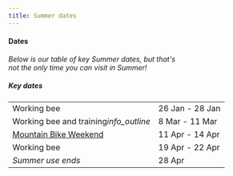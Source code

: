 ```yaml
---
title: Summer dates
---
```


<div class='dates-container__winter'>
  <h4>Dates</h4>
  <p style='max-width: 24em; margin-bottom: 1em'>
    <i>Below is our table of key Summer dates, but that's not the only time you can visit in Summer!</i>
  </p>
  <div>
    <h5>Key dates</h5>
    <table class='dates'>
      <tr><td>Working bee</td><td>26 Jan - 28 Jan</td></tr>
      <tr><td>Working bee and training<i class='material-icons' title='Nobs training: Learning how to run and use the Chalet as a leader'>info_outline</i></td><td>8 Mar - 11 Mar</td></tr>
      <!--<tr><td>Summer Moot</td><td>9 Feb - 14 Feb</td></tr>-->
      <tr><td><a href="https://info.bogongroverchalet.org.au/visiting/visiting-in-summer/#mountain-bike-weekend">Mountain Bike Weekend</a></td><td>11 Apr - 14 Apr</td></tr>
      <tr><td>Working bee</td><td>19 Apr - 22 Apr</td></tr>
      <tr><td><i>Summer use ends</i></td><td>28 Apr</td></tr>
    </table>
  </div>
</div>
